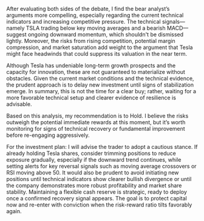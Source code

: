 After evaluating both sides of the debate, I find the bear analyst’s arguments more compelling, especially regarding the current technical indicators and increasing competitive pressure. The technical signals—namely TSLA trading below key moving averages and a bearish MACD—suggest ongoing downward momentum, which shouldn't be dismissed lightly. Moreover, the risks from rising competition, potential margin compression, and market saturation add weight to the argument that Tesla might face headwinds that could suppress its valuation in the near term.

Although Tesla has undeniable long-term growth prospects and the capacity for innovation, these are not guaranteed to materialize without obstacles. Given the current market conditions and the technical evidence, the prudent approach is to delay new investment until signs of stabilization emerge. In summary, this is not the time for a clear buy; rather, waiting for a more favorable technical setup and clearer evidence of resilience is advisable.

Based on this analysis, my recommendation is to Hold. I believe the risks outweigh the potential immediate rewards at this moment, but it’s worth monitoring for signs of technical recovery or fundamental improvement before re-engaging aggressively.

For the investment plan: I will advise the trader to adopt a cautious stance. If already holding Tesla shares, consider trimming positions to reduce exposure gradually, especially if the downward trend continues, while setting alerts for key reversal signals such as moving average crossovers or RSI moving above 50. It would also be prudent to avoid initiating new positions until technical indicators show clearer bullish divergence or until the company demonstrates more robust profitability and market share stability. Maintaining a flexible cash reserve is strategic, ready to deploy once a confirmed recovery signal appears. The goal is to protect capital now and re-enter with conviction when the risk-reward ratio tilts favorably again.